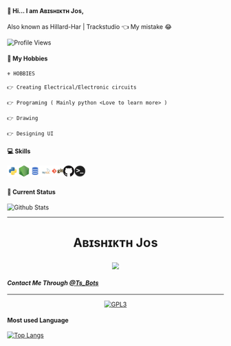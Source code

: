 

<!--
**Hillard-har/Hillard-Har** is a ✨ _special_ ✨ repository because its `README.md` (this file) appears on your GitHub profile.

Here are some ideas to get you started:

- 🔭 I’m currently working on ...
- 🌱 I’m currently learning ...
- 👯 I’m looking to collaborate on ...
- 🤔 I’m looking for help with ...
- 💬 Ask me about ...
- 📫 How to reach me: ...
-->




<!--
**Hillard Har/HH** is a ✨ _special_ ✨ repository because its `README.md` (this file) appears on your GitHub profile.

Here are some ideas to get you started:

- 🔭 I’m currently working on ...
- 🌱 I’m currently learning ...
- 👯 I’m looking to collaborate on ...
- 🤔 I’m looking for help with ...
- 💬 Ask me about ...
- 📫 How to reach me: ...
-->


#### 👋 Hi... I am Aʙɪsʜɪᴋᴛʜ Jᴏs, 

Also known as Hillard-Har | Trackstudio 👈 My mistake 😂



![Profile Views](https://hits.seeyoufarm.com/api/count/incr/badge.svg?url=https://github.com/Hillard-Har/&title=Profile%20Views)



#### 🥰 My Hobbies 

```
⚜️ HOBBIES 

👉 Creating Electrical/Electronic circuits

👉 Programing ( Mainly python <Love to learn more> ) 

👉 Drawing 

👉 Designing UI
```


#### 💻 Skills 

<img align="left" alt="Python" width="26px" src="https://raw.githubusercontent.com/github/explore/80688e429a7d4ef2fca1e82350fe8e3517d3494d/topics/python/python.png" />
<img align="left" alt="Node.js" width="26px" src="https://raw.githubusercontent.com/github/explore/80688e429a7d4ef2fca1e82350fe8e3517d3494d/topics/nodejs/nodejs.png" />
<img align="left" alt="SQL" width="26px" src="https://raw.githubusercontent.com/github/explore/80688e429a7d4ef2fca1e82350fe8e3517d3494d/topics/sql/sql.png" />
<img align="left" alt="MySQL" width="26px" src="https://raw.githubusercontent.com/github/explore/80688e429a7d4ef2fca1e82350fe8e3517d3494d/topics/mysql/mysql.png" />
<img align="left" alt="Git" width="26px" src="https://raw.githubusercontent.com/github/explore/80688e429a7d4ef2fca1e82350fe8e3517d3494d/topics/git/git.png" />
<img align="left" alt="GitHub" width="26px" src="https://raw.githubusercontent.com/github/explore/78df643247d429f6cc873026c0622819ad797942/topics/github/github.png" />
<img align="left" alt="HTML5" width="26px" src="https://raw.githubusercontent.com/github/explore/80688e429a7d4ef2fca1e82350fe8e3517d3494d/topics/terminal/terminal.png" />

</br>
</br>



#### 🔰 Current Status

![Github Stats](https://github-readme-stats.vercel.app/api?username=Hillard-Har&show_icons=true&include_all_commits=true&theme=monokai&cache_seconds=86400)

___


# <p align="center">Aʙɪsʜɪᴋᴛʜ Jᴏs

[<p align="center">
<img src="https://telegra.ph/file/e59cf7c2d8cea81680e46.jpg">](https://telegram.dog/Trackstudio)



#### <i>Contact Me Through [@Ts_Bots](https://telegram.me/Ts_bots)</i> 

---

<p align="center">
    <a href="https://t.me/Trackstudio">
        <img alt="GPL3" src ="https://telegra.ph/file/8d8a3052f8e7ad6b85334.gif" width="340" height="214"/>
    </a>
</p>


#### Most used Language 

[![Top Langs](https://github-readme-stats.vercel.app/api/top-langs/?username=Hillard-har&layout=compact)](https://github.com/Hillard-har)
<br />
<br />
